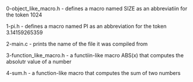 0-object_like_macro.h - defines a macro named SIZE as an abbreviatiin for the token 1024

1-pi.h - defines a macro named PI as an abbreviation for the token 3.14159265359

2-main.c - prints the name of the file it was compiled from

3-function_like_macro.h - a functiin-like macro ABS(x) that computes the absolutr value of a number

4-sum.h - a function-like macro that computes the sum of two numbers
